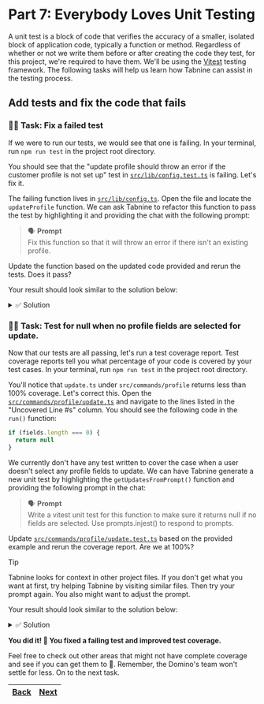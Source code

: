 # Part 7: Everybody Loves Unit Testing

A unit test is a block of code that verifies the accuracy of a smaller, isolated block of application code, typically a function or method. Regardless of whether or not we write them before or after creating the code they test, for this project, we're required to have them. We'll be using the [Vitest](https://vitest.dev/) testing framework. The following tasks will help us learn how Tabnine can assist in the testing process.

## Add tests and fix the code that fails

### 🧑‍💻 Task: Fix a failed test

If we were to run our tests, we would see that one is failing. In your terminal, run `npm run test` in the project root directory.

You should see that the "update profile should throw an error if the customer profile is not set up" test in [`src/lib/config.test.ts`](../src/lib/config.test.ts) is failing. Let's fix it.

The failing function lives in [`src/lib/config.ts`](../src/lib/config.ts). Open the file and locate the `updateProfile` function. We can ask Tabnine to refactor this function to pass the test by highlighting it and providing the chat with the following prompt:

> 🗣️ **Prompt** <br />
> Fix this function so that it will throw an error if there isn't an existing profile.

Update the function based on the updated code provided and rerun the tests. Does it pass?

Your result should look similar to the solution below:

<details> 
<br>
<summary>✅ Solution</summary>

```typescript
updateProfile(profile: Partial<Profile>) {
  if (!this.config.profile) {
    throw new Error('No profile found. Please run `dominos profile` to set up your profile.')
  }

  const updatedConfig = {...this.config.profile, ...profile}
  this.config.profile = updatedConfig
  this.writeConfig()
}
```

</details>

### 🧑‍💻 Task: Test for null when no profile fields are selected for update.

Now that our tests are all passing, let's run a test coverage report. Test coverage reports tell you what percentage of your code is covered by your test cases. In your terminal, run `npm run test` in the project root directory.

You'll notice that `update.ts` under `src/commands/profile` returns less than 100% coverage. Let's correct this. Open the [`src/commands/profile/update.ts`](./src/commands/profile/update.ts) and navigate to the lines listed in the "Uncovered Line #s" column. You should see the following code in the `run()` function:

```typescript
if (fields.length === 0) {
  return null
}
```

We currently don't have any test written to cover the case when a user doesn't select any profile fields to update. We can have Tabnine generate a new unit test by highlighting the `getUpdatesFromPrompt()` function and providing the following prompt in the chat:

> 🗣️ **Prompt** <br />
> Write a vitest unit test for this function to make sure it returns null if no fields are selected. Use prompts.injest() to respond to prompts.

Update [`src/commands/profile/update.test.ts`](./src/commands/profile/update.test.ts) based on the provided example and rerun the coverage report. Are we at 100%?

> [!TIP]
> Tabnine looks for context in other project files. If you don't get what you want at first, try helping Tabnine by visiting similar files. Then try your prompt again. You also might want to adjust the prompt.

Your result should look similar to the solution below:

<details> 
<br>
<summary>✅ Solution</summary>

```typescript
it('should return null if no fields are selected', async () => {
  prompts.inject([[]])
  const updates = await Update.prototype.getUpdatesFromPrompt()

  expect(updates).toBeNull()
})
```

> [!NOTE]
> Vitest is still a relatively new testing framework. It's possible that there just isn't enough training data available for Tabnine's models yet. You're likely seeing code that includes Jest, which is a popular framework that's been around for a while. The good news is that Vitest uses Jest so only small tweaks are required.

</details>

**You did it! 🎉 You fixed a failing test and improved test coverage.**

Feel free to check out other areas that might not have complete coverage and see if you can get them to 💯. Remember, the Domino's team won't settle for less. On to the next task.

| [Back](part-5.md) | [Next](part-8.md) |
| ----------------- | ----------------- |
